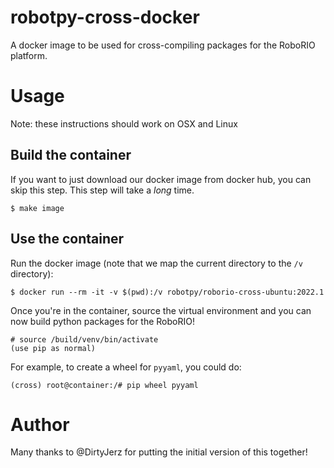 robotpy-cross-docker
====================

A docker image to be used for cross-compiling packages for the RoboRIO
platform.

Usage
=====

Note: these instructions should work on OSX and Linux

Build the container
-------------------

If you want to just download our docker image from docker hub, you can skip
this step. This step will take a *long* time.

    $ make image

Use the container
-----------------

Run the docker image (note that we map the current directory to the `/v`
directory):

    $ docker run --rm -it -v $(pwd):/v robotpy/roborio-cross-ubuntu:2022.1

Once you're in the container, source the virtual environment and you can now
build python packages for the RoboRIO!

    # source /build/venv/bin/activate
    (use pip as normal)

For example, to create a wheel for `pyyaml`, you could do:

    (cross) root@container:/# pip wheel pyyaml
    
Author
======

Many thanks to @DirtyJerz for putting the initial version of this together!
